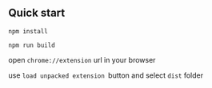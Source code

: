 ## Quick start
```npm install```

```npm run build```

open ```chrome://extension``` url in your browser

use ```load unpacked extension ```button and select ```dist``` folder 
